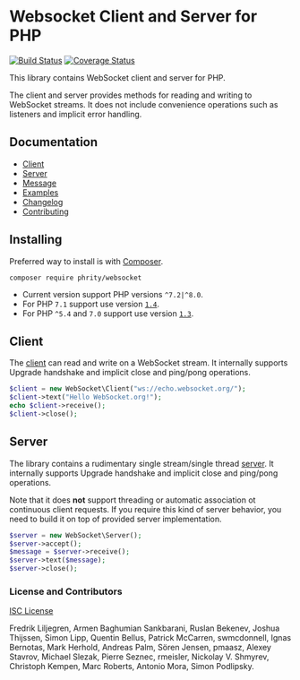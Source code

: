 # Websocket Client and Server for PHP

[![Build Status](https://github.com/sirn-se/websocket-php/actions/workflows/acceptance.yml/badge.svg)](https://github.com/sirn-se/websocket-php/actions)
[![Coverage Status](https://coveralls.io/repos/github/sirn-se/websocket-php/badge.svg?branch=master)](https://coveralls.io/github/sirn-se/websocket-php)

This library contains WebSocket client and server for PHP.

The client and server provides methods for reading and writing to WebSocket streams.
It does not include convenience operations such as listeners and implicit error handling.

## Documentation

- [Client](docs/Client.md)
- [Server](docs/Server.md)
- [Message](docs/Message.md)
- [Examples](docs/Examples.md)
- [Changelog](docs/Changelog.md)
- [Contributing](docs/Contributing.md)

## Installing

Preferred way to install is with [Composer](https://getcomposer.org/).
```
composer require phrity/websocket
```

* Current version support PHP versions `^7.2|^8.0`.
* For PHP `7.1` support use version [`1.4`](https://github.com/sirn-se/websocket-php/tree/1.4.0).
* For PHP `^5.4` and `7.0` support use version [`1.3`](https://github.com/sirn-se/websocket-php/tree/1.3.0).

## Client

The [client](docs/Client.md) can read and write on a WebSocket stream.
It internally supports Upgrade handshake and implicit close and ping/pong operations.

```php
$client = new WebSocket\Client("ws://echo.websocket.org/");
$client->text("Hello WebSocket.org!");
echo $client->receive();
$client->close();
```

## Server

The library contains a rudimentary single stream/single thread [server](docs/Server.md).
It internally supports Upgrade handshake and implicit close and ping/pong operations.

Note that it does **not** support threading or automatic association ot continuous client requests.
If you require this kind of server behavior, you need to build it on top of provided server implementation.

```php
$server = new WebSocket\Server();
$server->accept();
$message = $server->receive();
$server->text($message);
$server->close();
```

### License and Contributors

[ISC License](COPYING.md)

Fredrik Liljegren, Armen Baghumian Sankbarani, Ruslan Bekenev,
Joshua Thijssen, Simon Lipp, Quentin Bellus, Patrick McCarren, swmcdonnell,
Ignas Bernotas, Mark Herhold, Andreas Palm, Sören Jensen, pmaasz, Alexey Stavrov,
Michael Slezak, Pierre Seznec, rmeisler, Nickolay V. Shmyrev, Christoph Kempen,
Marc Roberts, Antonio Mora, Simon Podlipsky.
